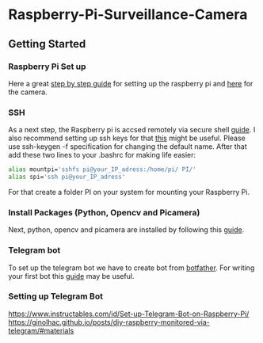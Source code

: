 # Raspberry-Pi-Surveillance-Camera


## Getting Started

### Raspberry Pi Set up
Here a great [step by step guide](https://projects.raspberrypi.org/en/projects/raspberry-pi-setting-up) for setting up the raspberry pi and [here](https://projects.raspberrypi.org/en/projects/getting-started-with-picamera) for the camera. 

### SSH 
As a next step, the Raspberry pi is accsed remotely via secure shell [guide](https://www.raspberrypi.org/documentation/remote-access/ssh/). I also recommend setting up ssh keys for that [this](https://www.raspberrypi.org/documentation/remote-access/ssh/passwordless.md) might be useful. Please use ssh-keygen -f specification for changing the default name. After that add these two lines to your .bashrc for making life easier:
```bash
alias mountpi='sshfs pi@your_IP_adress:/home/pi/ PI/'
alias spi='ssh pi@your_IP_adress'
```
For that create a folder PI on your system for mounting your Raspberry Pi.


### Install Packages (Python, Opencv and Picamera)
Next, python, opencv and picamera are installed by following this [guide](https://www.pyimagesearch.com/2019/09/16/install-opencv-4-on-raspberry-pi-4-and-raspbian-buster/).

### Telegram bot
To set up the telegram bot we have to create bot from [botfather](https://telegram.me/botfather). For writing your first bot this [guide](https://github.com/python-telegram-bot/python-telegram-bot/wiki/Extensions-%E2%80%93-Your-first-Bot) may be useful.

### Setting up Telegram Bot
https://www.instructables.com/id/Set-up-Telegram-Bot-on-Raspberry-Pi/
https://ginolhac.github.io/posts/diy-raspberry-monitored-via-telegram/#materials


